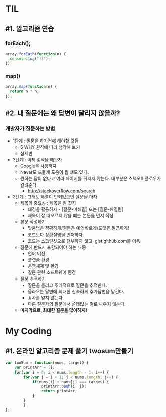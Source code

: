 
# TIL

## #1. 알고리즘 연습
### forEach();
```javascript
array.forEath(function(n) {
  console.log("!!");
});
```
### map()
```javascript
array.map(function(n) {
  return n * n;
});
```
## #2. 내 질문에는 왜 답변이 달리지 않을까?
### 개발자가 질문하는 방법
  - 1단계 : 질문을 하기전에 해야할 것들
    - 5 WHY 원칙에 따라 생각해 보기
    - 삼세번
  - 2단계 : 이제 검색을 해보자
    - Google을 사용하자
    - Naver도 드물게 도움이 될 떄도 있다.
    - 원하는 답이 없다고 여러 페이지를 뒤지지 않는다. 대부분은 스택오버플로우가 알려준다.
      - http://stackoverflow.com/search
  - 3단계 : 그래도 해결이 안되었으면 질문을 하자
    - 제목의 중요성 : 제목을 잘 짓자
      - 태깅을 활용하자 - [질문-미해결] 또는 [질문-해결됨]
      - 제목이 잘 떠오르지 않을 떄는 본문을 먼저 작성
    - 본문 작성하기
      - 맞춤법은 정확하게/질문은 예의바르게/포맷은 깔끔하게!
      - 코드보다 상황설명을 먼저하자.
      - 코드는 스크린샷으로 첨부하지 않고, gist.github.com를 이용
    - 질문에 반드시 포함되어야 하는 내용
      - 언어 버전
      - 플랫폼 환경
      - 운영체제 및 환경
      - 질문 관련 소프트웨어 환경
    - 질문 추적하기
      - 질문을 올리고 주기적으로 질문을 추적한다.
      - 올라오는 답변에 최대한 신속하게 추가답변을 남긴다.
      - 감사를 잊지 않는다.
      - 다른 질문자의 질문에서 쓸데없는 걸로 싸우지 않는다.
    - **마지막으로, 최대한 질문을 많이하자!**

# My Coding
## #1. 온라인 알고리즘 문제 풀기 twosum만들기
```javascript
var twoSum = function(nums, target) {
    var printArr = [];
    for(var i = 0; i < nums.length - 1; i++) {
        for(var j = i + 1; j < nums.length; j++) {
            if(nums[i] + nums[j] === target) {
                printArr.push(i, j);
                return printArr;
            }
        }
        }
};
```
